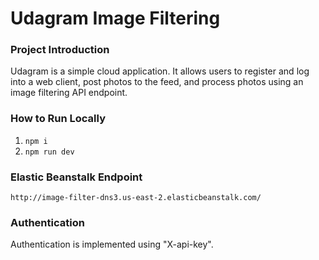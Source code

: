 # Udagram Image Filtering

### Project Introduction 
Udagram is a simple cloud application. It allows users to register and log into a web client, post photos to the feed, and process photos using an image filtering API endpoint. 

### How to Run Locally
1. `npm i`
2. `npm run dev`

### Elastic Beanstalk Endpoint
`http://image-filter-dns3.us-east-2.elasticbeanstalk.com/`

### Authentication
Authentication is implemented using "X-api-key".
